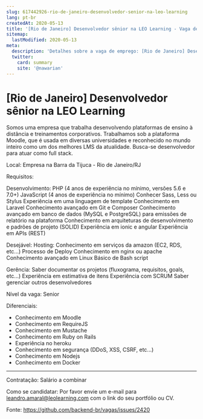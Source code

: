 ```yaml
---
slug: 617442926-rio-de-janeiro-desenvolvedor-senior-na-leo-learning
lang: pt-br
createdAt: 2020-05-13
title: '[Rio de Janeiro] Desenvolvedor sênior na LEO Learning - Vaga de Emprego'
sitemap:
  lastModified: 2020-05-13
meta:
  description: 'Detalhes sobre a vaga de emprego: [Rio de Janeiro] Desenvolvedor sênior na LEO Learning'
  twitter:
    card: summary
    site: '@nawarian'
---
```


# [Rio de Janeiro] Desenvolvedor sênior na LEO Learning

Somos uma empresa que trabalha desenvolvendo plataformas de ensino à distância e treinamentos corporativos.
Trabalhamos sob a plataforma Moodle, que é usada em diversas universidades e reconhecido no mundo inteiro como um dos melhores LMS da atualidade.
Busca-se desenvolvedor para atuar como full stack.

Local:
Empresa na Barra da Tijuca - Rio de Janeiro/RJ 

Requisitos:

Desenvolvimento:
PHP (4 anos de experiência no mínimo, versões 5.6 e 7.0+)
JavaScript (4 anos de experiência no mínimo)
Conhecer Sass, Less ou Stylus
Experiência em uma linguagem de template
Conhecimento em Laravel
Conhecimento avançado em Git e Composer
Conhecimento avançado em banco de dados (MySQL e PostgreSQL) para emissões de relatório na plataforma
Conhecimento em arquiteturas de desenvolvimento e padrões de projeto (SOLID)
Experiência em ionic e angular
Experiência em APIs (REST)

Desejável:
Hosting:
Conhecimento em serviços da amazon (EC2, RDS, etc...)
Processo de Deploy
Conhecimento em nginx ou apache
Conhecimento avançado em Linux
Básico de Bash script

Gerência:
Saber documentar os projetos (fluxograma, requisitos, goals, etc...)
Experiência em estimativa de itens
Experiência com SCRUM
Saber gerenciar outros desenvolvedores

Nível da vaga: Senior

Diferenciais:
- Conhecimento em Moodle
- Conhecimento em RequireJS
- Conhecimento em Mustache
- Conhecimento em Ruby on Rails
- Experiência no heroku
- Conhecimento em segurança (DDoS, XSS, CSRF, etc...)
- Conhecimento em Nodejs
- Conhecimento em Docker

----------------------------------------------

Contratação:
Salário a combinar

Como se candidatar:
Por favor envie um e-mail para leandro.amaral@leolearning.com com o link do seu portfólio ou CV.

Fonte: https://github.com/backend-br/vagas/issues/2420